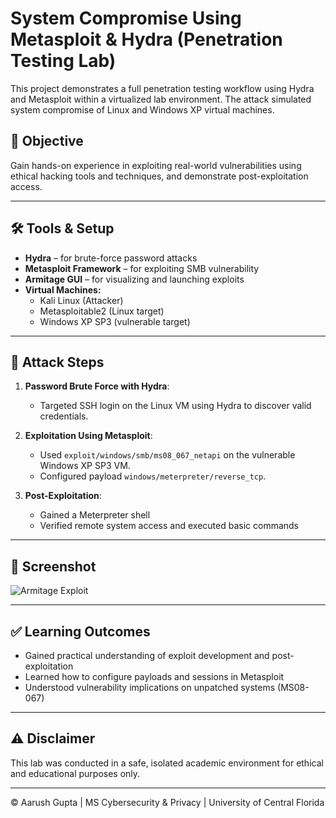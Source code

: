 # System Compromise Using Metasploit & Hydra (Penetration Testing Lab)

This project demonstrates a full penetration testing workflow using Hydra and Metasploit within a virtualized lab environment. The attack simulated system compromise of Linux and Windows XP virtual machines.

## 🎯 Objective
Gain hands-on experience in exploiting real-world vulnerabilities using ethical hacking tools and techniques, and demonstrate post-exploitation access.

---

## 🛠️ Tools & Setup

- **Hydra** – for brute-force password attacks
- **Metasploit Framework** – for exploiting SMB vulnerability
- **Armitage GUI** – for visualizing and launching exploits
- **Virtual Machines:**
  - Kali Linux (Attacker)
  - Metasploitable2 (Linux target)
  - Windows XP SP3 (vulnerable target)

---

## 🔐 Attack Steps

1. **Password Brute Force with Hydra**:
   - Targeted SSH login on the Linux VM using Hydra to discover valid credentials.

2. **Exploitation Using Metasploit**:
   - Used `exploit/windows/smb/ms08_067_netapi` on the vulnerable Windows XP SP3 VM.
   - Configured payload `windows/meterpreter/reverse_tcp`.

3. **Post-Exploitation**:
   - Gained a Meterpreter shell
   - Verified remote system access and executed basic commands

---

## 📸 Screenshot

![Armitage Exploit](https://raw.githubusercontent.com/Aarushh19/system-compromise-penetration-lab/main/BothVMscompromised.png)

---

## ✅ Learning Outcomes

- Gained practical understanding of exploit development and post-exploitation
- Learned how to configure payloads and sessions in Metasploit
- Understood vulnerability implications on unpatched systems (MS08-067)

---

## ⚠️ Disclaimer

This lab was conducted in a safe, isolated academic environment for ethical and educational purposes only.

---

© Aarush Gupta | MS Cybersecurity & Privacy | University of Central Florida
